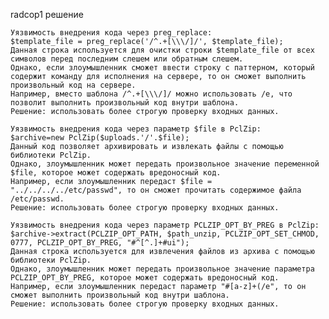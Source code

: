 radcop1 решение
    
    Уязвимость внедрения кода через preg_replace:  
    $template_file = preg_replace('/^.+[\\\/]/', $template_file);  
    Данная строка используется для очистки строки $template_file от всех символов перед последним слешем или обратным слешем. 
    Однако, если злоумышленник сможет ввести строку с паттерном, который содержит команду для исполнения на сервере, то он сможет выполнить произвольный код на сервере. 
    Например, вместо шаблона /^.+[\\\/]/ можно использовать /e, что позволит выполнить произвольный код внутри шаблона. 
    Решение: использовать более строгую проверку входных данных.  
  
    Уязвимость внедрения кода через параметр $file в PclZip:  
    $archive=new PclZip($uploads.'/'.$file);  
    Данный код позволяет архивировать и извлекать файлы с помощью библиотеки PclZip. 
    Однако, злоумышленник может передать произвольное значение переменной $file, которое может содержать вредоносный код. 
    Например, если злоумышленник передаст $file = "../../../../etc/passwd", то он сможет прочитать содержимое файла /etc/passwd. 
    Решение: использовать более строгую проверку входных данных.  
  
    Уязвимость внедрения кода через параметр PCLZIP_OPT_BY_PREG в PclZip:  
    $archive->extract(PCLZIP_OPT_PATH, $path_unzip, PCLZIP_OPT_SET_CHMOD, 0777, PCLZIP_OPT_BY_PREG, "#^[^.]+#ui");  
    Данная строка используется для извлечения файлов из архива с помощью библиотеки PclZip. 
    Однако, злоумышленник может передать произвольное значение параметра PCLZIP_OPT_BY_PREG, которое может содержать вредоносный код. 
    Например, если злоумышленник передаст параметр "#[a-z]+(/e", то он сможет выполнить произвольный код внутри шаблона. 
    Решение: использовать более строгую проверку входных данных.
